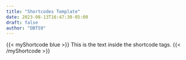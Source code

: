 ```yaml
---
title: "Shortcodes Template"
date: 2023-08-13T16:47:30-05:00
draft: false
author: "DBT59"
---
```


{{< myShortcode blue >}}
    This is the text inside the shortcode tags.
{{< /myShortcode >}}
